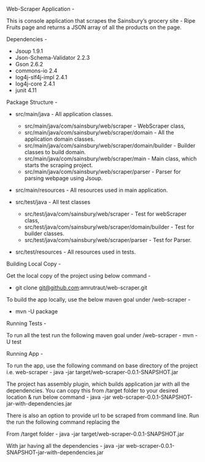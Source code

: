 Web-Scraper Application -

This is console application that scrapes the Sainsbury’s grocery site - Ripe Fruits page and returns a JSON array of all the
products on the page.

Dependencies - 
- Jsoup 1.9.1
- Json-Schema-Validator 2.2.3
- Gson 2.6.2
- commons-io 2.4
- log4j-slf4j-impl 2.4.1
- log4j-core 2.4.1
- junit 4.11


Package Structure -
- src/main/java - All application classes.
  - src/main/java/com/sainsbury/web/scraper - WebScraper class, 
  - src/main/java/com/sainsbury/web/scraper/domain - All the application domain classes.
  - src/main/java/com/sainsbury/web/scraper/domain/builder - Builder classes to build domain.
  - src/main/java/com/sainsbury/web/scraper/main - Main class, which starts the scraping project.
  - src/main/java/com/sainsbury/web/scraper/parser - Parser for parsing webpage using Jsoup. 

- src/main/resources - All resources used in main application.

- src/test/java - All test classes
  - src/test/java/com/sainsbury/web/scraper - Test for webScraper class, 
  - src/test/java/com/sainsbury/web/scraper/domain/builder - Test for builder classes.
  - src/test/java/com/sainsbury/web/scraper/parser - Test for Parser. 

- src/test/resources - All resources used in tests.

Building Local Copy -

Get the local copy of the project using below command -
- git clone git@github.com:amrutraut/web-scraper.git

To build the app locally, use the below maven goal under /web-scraper -
- mvn -U package

Running Tests -

To run all the test run the following maven goal under /web-scraper - 
mvn -U test

Running App -

To run the app, use the following command on base directory of the project i.e. web-scraper -
java -jar target/web-scraper-0.0.1-SNAPSHOT.jar

The project has assembly plugin, which builds application jar with all the dependencies. You can copy this from /target folder to your desired location & run below command -
java -jar web-scraper-0.0.1-SNAPSHOT-jar-with-dependencies.jar 

There is also an option to provide url to be scraped from command line. Run the run the following command replacing the <url>

From /target folder -
java -jar target/web-scraper-0.0.1-SNAPSHOT.jar <url>

With jar having all the dependencies -
java -jar web-scraper-0.0.1-SNAPSHOT-jar-with-dependencies.jar <url>


